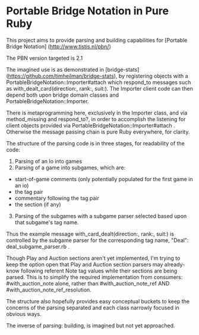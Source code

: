 # Portable Bridge Notation in Pure Ruby

This project aims to provide parsing and building capabilities for [Portable Bridge Notation] (http://www.tistis.nl/pbn/)

The PBN version targeted is 2.1

The imagined use is as demonstrated in [bridge-stats] (https://github.com/timheilman/bridge-stats),
by registering objects with a PortableBridgeNotation::Importer#attach which respond_to messages such as
with_dealt_card(direction:, rank:, suit:).  The Importer client code can then depend both upon bridge domain classes
and PortableBridgeNotation::Importer.

There is metaprogramming here, exclusively in the Importer class, and via method_missing and respond_to?, in order
to accomplish the listening for client objects provided via PortableBridgeNotation::Importer#attach . Otherwise
the message passing chain is pure Ruby everywhere, for clarity.

The structure of the parsing code is in three stages, for readability of the code:

1. Parsing of an Io into games
2. Parsing of a game into subgames, which are:
  * start-of-game comments (only potentially populated for the first game in an io)
  * the tag pair
  * commentary following the tag pair
  * the section (if any)
3. Parsing of the subgames with a subgame parser selected based upon that subgame's tag name.

Thus the example message with_card_dealt(direction:, rank:, suit:) is controlled by the subgame parser for the
corresponding tag name, "Deal": deal_subgame_parser.rb .

Though Play and Auction sections aren't yet implemented, I'm trying to keep the option open
that Play and Auction section parsers may already-know following referent Note tag values while
their sections are being parsed.  This is to simplify the required implementation from consumers: #with_auction_note
alone, rather than #with_auction_note_ref AND #with_auction_note_ref_resolution.

The structure also hopefully provides easy conceptual buckets to keep the concerns of the parsing separated and
each class narrowly focused in obvious ways.

The inverse of parsing: building, is imagined but not yet approached.
